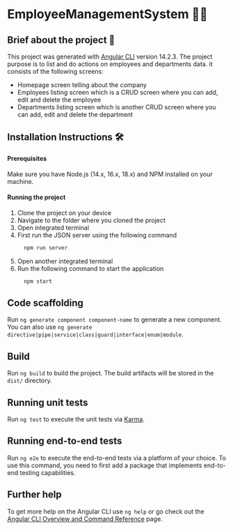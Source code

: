 # EmployeeManagementSystem 👨‍💼

## Brief about the project 📑
This project was generated with [Angular CLI](https://github.com/angular/angular-cli) version 14.2.3.
The project purpose is to list and do actions on employees and departments data.
it consists of the following screens: 
 - Homepage screen telling about the company
 - Employees listing screen which is a CRUD screen where you can add, edit and delete the employee
 - Departments listing screen which is another CRUD screen where you can add, edit and delete the department

## Installation Instructions 🛠
#### Prerequisites
Make sure you have Node.js (14.x, 16.x, 18.x) and NPM installed on your machine.
#### Running the project
1. Clone the project on your device
2. Navigate to the folder where you cloned the project
2. Open integrated terminal
3. First run the JSON server using the following command
   ```bash
     npm run server
   ```
5. Open another integrated terminal
6. Run the following command to start the application
    ```bash
      npm start
    ```
## Code scaffolding

Run `ng generate component component-name` to generate a new component. You can also use `ng generate directive|pipe|service|class|guard|interface|enum|module`.

## Build

Run `ng build` to build the project. The build artifacts will be stored in the `dist/` directory.

## Running unit tests

Run `ng test` to execute the unit tests via [Karma](https://karma-runner.github.io).

## Running end-to-end tests

Run `ng e2e` to execute the end-to-end tests via a platform of your choice. To use this command, you need to first add a package that implements end-to-end testing capabilities.

## Further help

To get more help on the Angular CLI use `ng help` or go check out the [Angular CLI Overview and Command Reference](https://angular.io/cli) page.
